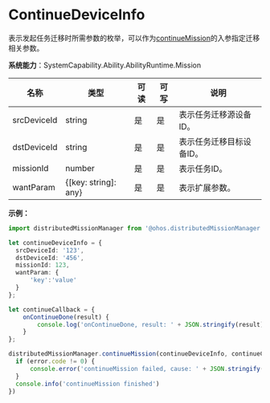 # ContinueDeviceInfo

表示发起任务迁移时所需参数的枚举，可以作为[continueMission](js-apis-distributedMissionManager.md#distributedmissionmanagercontinuemission)的入参指定迁移相关参数。

**系统能力**：SystemCapability.Ability.AbilityRuntime.Mission

| 名称       | 类型   | 可读   | 可写   | 说明      |
| -------- | ------ | ---- | ---- | ------- |
| srcDeviceId | string | 是    | 是    | 表示任务迁移源设备ID。 |
| dstDeviceId | string | 是    | 是    | 表示任务迁移目标设备ID。 |
| missionId | number | 是    | 是    | 表示任务ID。 |
| wantParam | {[key: string]: any} | 是    | 是    | 表示扩展参数。 |

**示例：**

  ```ts
  import distributedMissionManager from '@ohos.distributedMissionManager';

  let continueDeviceInfo = {
    srcDeviceId: '123',
    dstDeviceId: '456',
    missionId: 123,
    wantParam: {
        'key':'value'
    }
  };

  let continueCallback = {
      onContinueDone(result) {
          console.log('onContinueDone, result: ' + JSON.stringify(result));
      }
  };

  distributedMissionManager.continueMission(continueDeviceInfo, continueCallback, (error) => {
    if (error.code != 0) {
        console.error('continueMission failed, cause: ' + JSON.stringify(error))
    }
    console.info('continueMission finished')
  })
  ```